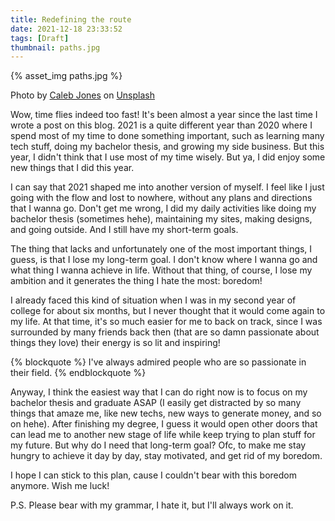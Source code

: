```yaml
---
title: Redefining the route
date: 2021-12-18 23:33:52
tags: [Draft]
thumbnail: paths.jpg
---
```


{% asset_img paths.jpg %}

<span>Photo by <a href="https://unsplash.com/@gcalebjones?utm_source=unsplash&utm_medium=referral&utm_content=creditCopyText">Caleb Jones</a> on <a href="https://unsplash.com/s/photos/forest-path?utm_source=unsplash&utm_medium=referral&utm_content=creditCopyText">Unsplash</a></span>

Wow, time flies indeed too fast! It's been almost a year since the last time I wrote a post on this blog. 2021 is a quite different year than 2020 where I spend most of my time to done something important, such as learning many tech stuff, doing my bachelor thesis, and growing my side business. But this year, I didn't think that I use most of my time wisely. But ya, I did enjoy some new things that I did this year.

I can say that 2021 shaped me into another version of myself. I feel like I just going with the flow and lost to nowhere, without any plans and directions that I wanna go. Don't get me wrong, I did my daily activities like doing my bachelor thesis (sometimes hehe), maintaining my sites, making designs, and going outside. And I still have my short-term goals.

The thing that lacks and unfortunately one of the most important things, I guess, is that I lose my long-term goal. I don't know where I wanna go and what thing I wanna achieve in life. Without that thing, of course, I lose my ambition and it generates the thing I hate the most: boredom!

I already faced this kind of situation when I was in my second year of college for about six months, but I never thought that it would come again to my life. At that time, it's so much easier for me to back on track, since I was surrounded by many friends back then (that are so damn passionate about things they love) their energy is so lit and inspiring!

{% blockquote %}
I've always admired people who are so passionate in their field.
{% endblockquote %}

Anyway, I think the easiest way that I can do right now is to focus on my bachelor thesis and graduate ASAP (I easily get distracted by so many things that amaze me, like new techs, new ways to generate money, and so on hehe). After finishing my degree, I guess it would open other doors that can lead me to another new stage of life while keep trying to plan stuff for my future. But why do I need that long-term goal? Ofc, to make me stay hungry to achieve it day by day, stay motivated, and get rid of my boredom.

I hope I can stick to this plan, cause I couldn't bear with this boredom anymore. Wish me luck!

P.S. Please bear with my grammar, I hate it, but I'll always work on it.
